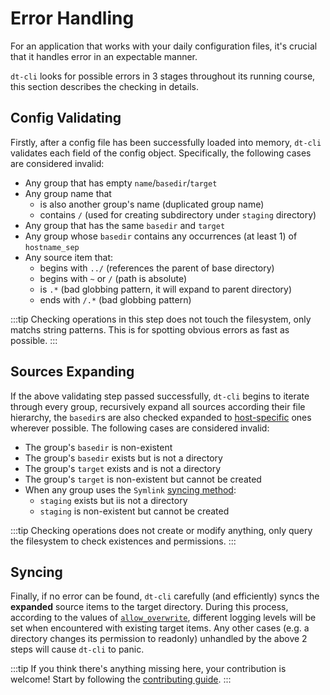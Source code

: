 # Error Handling

For an application that works with your daily configuration files, it's
crucial that it handles error in an expectable manner.

`dt-cli` looks for possible errors in 3 stages throughout its running course,
this section describes the checking in details.

## Config Validating

Firstly, after a config file has been successfully loaded into memory,
`dt-cli` validates each field of the config object.  Specifically, the
following cases are considered invalid:

- Any group that has empty `name`/`basedir`/`target`
- Any group name that
  - is also another group's name (duplicated group name)
  - contains `/` (used for creating subdirectory under `staging` directory)
- Any group that has the same `basedir` and `target`
- Any group whose `basedir` contains any occurrences (at least 1) of
  `hostname_sep`
- Any source item that:
  - begins with `../` (references the parent of base directory)
  - begins with `~` or `/` (path is absolute)
  - is `.*` (bad globbing pattern, it will expand to parent directory)
  - ends with `/.*` (bad globbing pattern)

:::tip
Checking operations in this step does not touch the filesystem, only matchs
string patterns.  This is for spotting obvious errors as fast as possible.
:::

## Sources Expanding

If the above validating step passed successfully, `dt-cli` begins to iterate
through every group, recursively expand all sources according their file
hierarchy, the `basedir`s are also checked expanded to
[host-specific](/host-specific) ones wherever possible.  The following cases
are considered invalid:

- The group's `basedir` is non-existent
- The group's `basedir` exists but is not a directory
- The group's `target` exists and is not a directory
- The group's `target` is non-existent but cannot be created
- When any group uses the `Symlink` [syncing
  method](/config/guide/syncing-methods):
  - `staging` exists but iis not a directory
  - `staging` is non-existent but cannot be created

:::tip
Checking operations does not create or modify anything, only query the
filesystem to check existences and permissions.
:::

## Syncing

Finally, if no error can be found, `dt-cli` carefully (and efficiently) syncs
the **expanded** source items to the target directory.  During this process,
according to the values of
[`allow_overwrite`](/config/key-references#allow-overwrite-1), different
logging levels will be set when encountered with existing target items.  Any
other cases (e.g. a directory changes its permission to readonly) unhandled by
the above 2 steps will cause `dt-cli` to panic.

:::tip
If you think there's anything missing here, your contribution is welcome!
Start by following the [contributing guide](/contributing).
:::
